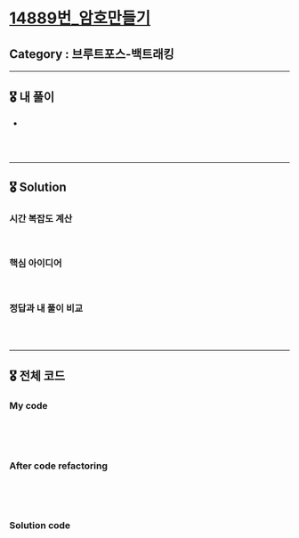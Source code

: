 # [14889번_암호만들기](https://www.acmicpc.net/problem/14889)

##  Category : 브루트포스-백트래킹

-----

## 🎖 내 풀이

+ 

<br>

<br>

-------

## 🎖 Solution

### 시간 복잡도 계산 

<br>

### 핵심 아이디어

<br>

### 정답과 내 풀이 비교

<br>

<br>

-----

## 🎖 전체 코드

### My code

```c++

```

<br>

<br>

### After code refactoring

```c++
```

<br>

<br>

### Solution code

```c++
```

